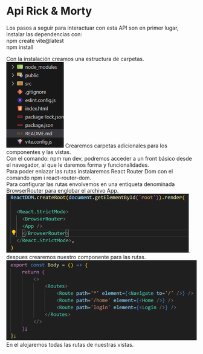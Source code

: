 # Api Rick & Morty

Los pasos a seguir para interactuar con esta API son en primer lugar, instalar las dependencias con:</br>
npm create vite@latest</br>
npm install</br>

Con la instalación creamos una estructura de carpetas.
![alt text](src/images/image.png)
Crearemos carpetas adicionales para los componentes y las vistas.</br>
Con el comando: npm run dev, podremos acceder a un front básico desde el navegador, al que le daremos forma y funcionalidades.</br>
Para poder enlazar las rutas instalaremos React Router Dom con el comando npm i react-router-dom. </br>
Para configurar las rutas envolvemos en una entiqueta denominada BrowserRouter para englobar el archivo App.</br>
![alt text](image.png).</br>
despues crearemos nuestro componente para las rutas.</br>
![alt text](image-1.png)</br>
En el alojaremos todas las rutas de nuestras vistas.